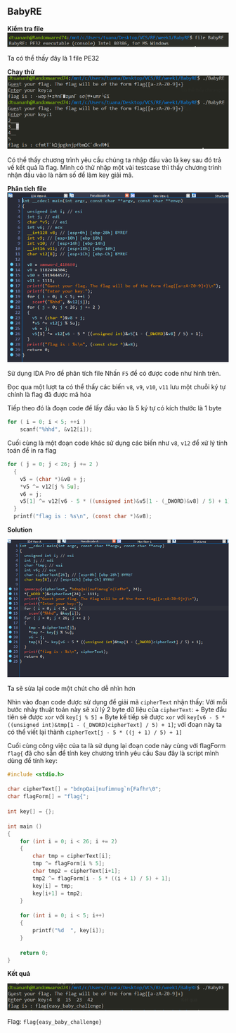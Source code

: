 ## BabyRE

**Kiểm tra file**
![alt](https://github.com/dtuananh/Practice-Assembly/blob/main/RE/week1/BabyRE/kiemtra.png)

Ta có thể thấy đây là 1 file PE32

**Chạy thử**
![alt](https://github.com/dtuananh/Practice-Assembly/blob/main/RE/week1/BabyRE/chaythu.png)

Có thể thấy chương trình yêu cầu chúng ta nhập đầu vào là key sau đó trả về kết quả là flag. 
Mình có thử nhập một vài testcase thì thấy chương trình nhận đầu vào là năm số để làm key giải mã.

**Phân tích file**
![alt](https://github.com/dtuananh/Practice-Assembly/blob/main/RE/week1/BabyRE/ida1.png)

Sử dụng IDA Pro để phân tích file
Nhấn `F5` để có được code như hình trên.

Đọc qua một lượt ta có thể thấy các biến `v8`, `v9`, `v10`, `v11` lưu một chuỗi ký tự chính là flag đã được mã hóa

Tiếp theo đó là đoạn code để lấy đầu vào là 5 ký tự có kích thước là 1 byte
```C
for ( i = 0; i < 5; ++i )
    scanf("%hhd", &v12[i]);
```

Cuối cùng là một đoạn code khác sử dụng các biến như `v8`, `v12` để xử lý tính toán để in ra flag
```C
for ( j = 0; j < 26; j += 2 )
  {
    v5 = (char *)&v8 + j;
    *v5 ^= v12[j % 5u];
    v6 = j;
    v5[1] ^= v12[v6 - 5 * ((unsigned int)&v5[1 - (_DWORD)&v8] / 5) + 1];
  } 
  printf("flag is : %s\n", (const char *)&v8);
```

**Solution**

![alt](https://github.com/dtuananh/Practice-Assembly/blob/main/RE/week1/BabyRE/ida2.png)

Ta sẽ sửa lại code một chút cho dễ nhìn hơn

Nhìn vào đoạn code được sử dụng để giải mã `cipherText` nhận thấy:
Với mỗi bước nhảy thuật toán này sẽ xử lý 2 byte dữ liệu của `cipherText`:
    + Byte đầu tiên sẽ được `xor` với `key[j % 5]`
    + Byte kế tiếp sẽ được `xor` với `key[v6 - 5 * ((unsigned int)&tmp[1 - (_DWORD)cipherText] / 5) + 1]`; với đoạn này ta có thể viết lại thành `cipherText[j - 5 * ((j + 1) / 5) + 1]`

Cuối cùng công việc của ta là sử dụng lại đoạn code này cùng với flagForm `flag{` đã cho sẵn để tính key chương trình yêu cầu
Sau đây là script mình dùng để tính key:

```C
#include <stdio.h>

char cipherText[] = "bdnpQai|nufimnug`n{Fafhr\0";
char flagForm[] = "flag{";

int key[] = {};

int main ()
{
    for (int i = 0; i < 26; i += 2)
    {
        char tmp = cipherText[i];
        tmp ^= flagForm[i % 5];
        char tmp2 = cipherText[i+1];
        tmp2 ^= flagForm[i - 5 * ((i + 1) / 5) + 1];
        key[i] = tmp;
        key[i+1] = tmp2;
    }

    for (int i = 0; i < 5; i++)
    {
        printf("%d  ", key[i]);
    }

    return 0;
}
```

**Kết quả**

![alt](https://github.com/dtuananh/Practice-Assembly/blob/main/RE/week1/BabyRE/ketqua.png)

Flag:   `flag{easy_baby_challenge}`